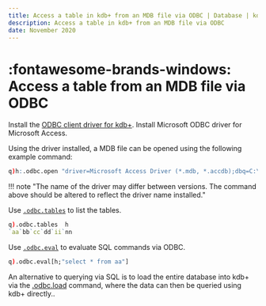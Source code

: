 ```yaml
---
title: Access a table in kdb+ from an MDB file via ODBC | Database | kdb+ and q documentation
description: Access a table in kdb+ from an MDB file via ODBC
date: November 2020
---
```

# :fontawesome-brands-windows: Access a table from an MDB file via ODBC


Install the [ODBC client driver for kdb+](../interfaces/q-client-for-odbc.md).
Install Microsoft ODBC driver for Microsoft Access. 

Using the driver installed, a MDB file can be opened using the following example command:


```q
q)h:.odbc.open "driver=Microsoft Access Driver (*.mdb, *.accdb);dbq=C:\\mydb.mdb"
```

!!! note "The name of the driver may differ between versions. The command above should be altered to reflect the driver name installed."

Use [`.odbc.tables`](../interfaces/q-client-for-odbc.md#tables) to list the tables.

```q
q).odbc.tables  h
`aa`bb`cc`dd`ii`nn
```

Use [`.odbc.eval`](../interfaces/q-client-for-odbc.md#eval) to evaluate SQL commands via ODBC.

```q
q).odbc.eval[h;"select * from aa"]
```

An alternative to querying via SQL is to load the entire database into kdb+ via the [.odbc.load](../interfaces/q-client-for-odbc.md#load) command, where the data can then be queried using kdb+ directly..

